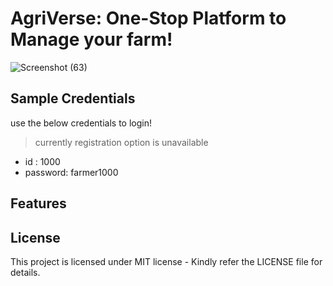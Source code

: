 # AgriVerse: One-Stop Platform to Manage your farm!
![Screenshot (63)](https://github.com/user-attachments/assets/067af5fc-9701-4fe6-8fb2-8795eabfce9b)

## Sample Credentials
use the below credentials to login!
> currently registration option is unavailable

+ id : 1000
+ password: farmer1000

## Features

## License
This project is licensed under MIT license - Kindly refer the LICENSE file for details.
